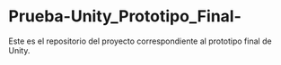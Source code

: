 # Prueba-Unity_Prototipo_Final-
Este es el repositorio del proyecto correspondiente al prototipo final de Unity. 
